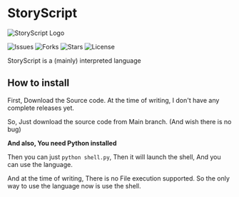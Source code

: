 # StoryScript
![StoryScript Logo](https://github.com/lines-of-codes/StoryScript/blob/be67a0b872783b78378dc3ac0969fb1111cb3e0f/StoryScript.png)

![Issues](https://img.shields.io/github/issues/lines-of-codes/StoryScript)
![Forks](https://img.shields.io/github/forks/lines-of-codes/StoryScript)
![Stars](https://img.shields.io/github/stars/lines-of-codes/StoryScript)
![License](https://img.shields.io/github/license/lines-of-codes/StoryScript)

StoryScript is a (mainly) interpreted language

## How to install
First, Download the Source code. At the time of writing, I don't have any complete releases yet.

So, Just download the source code from Main branch. (And wish there is no bug)

**And also, You need Python installed**

Then you can just `python shell.py`, Then it will launch the shell, And you can use the language.

And at the time of writing, There is no File execution supported. So the only way to use the language now is use the shell.